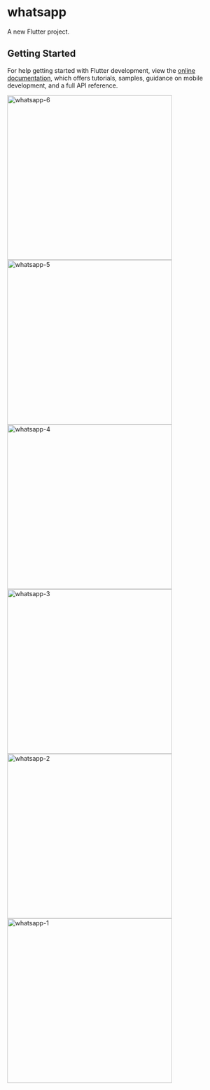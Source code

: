 # whatsapp

A new Flutter project.

## Getting Started



For help getting started with Flutter development, view the
[online documentation](https://docs.flutter.dev/), which offers tutorials,
samples, guidance on mobile development, and a full API reference.


<img width="376" alt="whatsapp-6" src="https://user-images.githubusercontent.com/121540071/226604131-27c803ea-036a-4efe-a869-4d5da9ae2662.PNG">
<img width="376" alt="whatsapp-5" src="https://user-images.githubusercontent.com/121540071/226604137-d84796f5-574e-4055-8ea3-9029f08a45ad.PNG">
<img width="376" alt="whatsapp-4" src="https://user-images.githubusercontent.com/121540071/226604142-a6eb0ffb-8176-470a-855f-3dde44c372a2.PNG">
<img width="376" alt="whatsapp-3" src="https://user-images.githubusercontent.com/121540071/226604143-e30d6f48-1473-4e21-a24d-a366c56bce6d.PNG">
<img width="376" alt="whatsapp-2" src="https://user-images.githubusercontent.com/121540071/226604146-d25afe14-0047-4f32-812a-839aab2037dd.PNG">
<img width="376" alt="whatsapp-1" src="https://user-images.githubusercontent.com/121540071/226604147-b6f8d313-252c-4799-9fb2-6c9ae41c8c3c.PNG">
